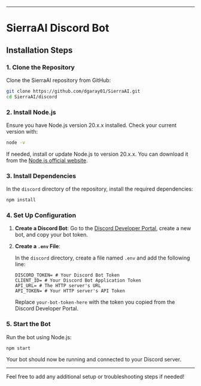 
---

# SierraAI Discord Bot

## Installation Steps

### 1. Clone the Repository

Clone the SierraAI repository from GitHub:

```bash
git clone https://github.com/dgaray01/SierraAI.git
cd SierraAI/discord
```

### 2. Install Node.js

Ensure you have Node.js version 20.x.x installed. Check your current version with:

```bash
node -v
```

If needed, install or update Node.js to version 20.x.x. You can download it from the [Node.js official website](https://nodejs.org/).

### 3. Install Dependencies

In the `discord` directory of the repository, install the required dependencies:

```bash
npm install
```

### 4. Set Up Configuration

1. **Create a Discord Bot**: Go to the [Discord Developer Portal](https://discord.com/developers/applications), create a new bot, and copy your bot token.

2. **Create a `.env` File**:

   In the `discord` directory, create a file named `.env` and add the following line:

   ```env
   DISCORD_TOKEN= # Your Discord Bot Token
   CLIENT_ID= # Your Discord Bot Application Token
   API_URL= # The HTTP server's URL
   API_TOKEN= # Your HTTP server's API Token
   ```

   Replace `your-bot-token-here` with the token you copied from the Discord Developer Portal.

### 5. Start the Bot

Run the bot using Node.js:

```bash
npm start
```

Your bot should now be running and connected to your Discord server.

---

Feel free to add any additional setup or troubleshooting steps if needed!

